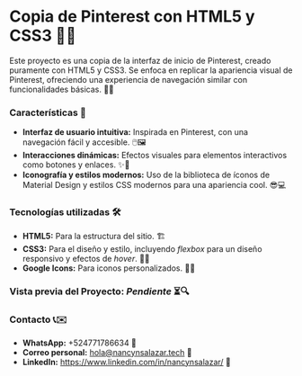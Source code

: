 # Copia de Pinterest con HTML5 y CSS3 🎨✨  
Este proyecto es una copia de la interfaz de inicio de Pinterest, creado puramente con HTML5 y CSS3. Se enfoca en replicar la apariencia visual de Pinterest, ofreciendo una experiencia de navegación similar con funcionalidades básicas. 🌈📱

### Características 🚀  
+ **Interfaz de usuario intuitiva:** Inspirada en Pinterest, con una navegación fácil y accesible. 🖱️🖼️  
+ **Interacciones dinámicas:** Efectos visuales para elementos interactivos como botones y enlaces. ✨🔲  
+ **Iconografía y estilos modernos:** Uso de la biblioteca de íconos de Material Design y estilos CSS modernos para una apariencia cool. 😎💻

### Tecnologías utilizadas 🛠️  
+ **HTML5:** Para la estructura del sitio. 🏗️  
+ **CSS3:** Para el diseño y estilo, incluyendo _flexbox_ para un diseño responsivo y efectos de _hover_. 💅📱  
+ **Google Icons:** Para iconos personalizados. 📑🌐

### Vista previa del Proyecto: **_Pendiente_** ⏳🔍  

### Contacto 📞✉️  
+ **WhatsApp:** +524771786634 📲  
+ **Correo personal:** hola@nancynsalazar.tech 💌  
+ **LinkedIn:** https://www.linkedin.com/in/nancynsalazar/ 🔗
